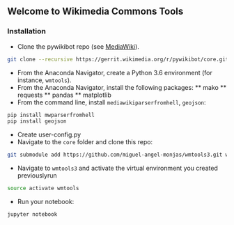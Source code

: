 ## Welcome to Wikimedia Commons Tools

### Installation
* Clone the pywikibot repo (see [MediaWiki](https://www.mediawiki.org/wiki/Manual:Pywikibot/Gerrit#For_users)).
```bash
git clone --recursive https://gerrit.wikimedia.org/r/pywikibot/core.git
```
* From the Anaconda Navigator, create a Python 3.6 environment (for instance, `wmtools`).
* From the Anaconda Navigator, install the following packages:
** mako
** requests
** pandas
** matplotlib
* From the command line, install `mediawikiparserfromhell`, `geojson`:
```bash
pip install mwparserfromhell
pip install geojson
```
* Create user-config.py
* Navigate to the `core` folder and clone this repo:
```bash
git submodule add https://github.com/miguel-angel-monjas/wmtools3.git wmtools3
```
* Navigate to `wmtools3` and activate the virtual environment you created previouslyrun
```bash
source activate wmtools
```
* Run your notebook:
```bash
jupyter notebook
```
